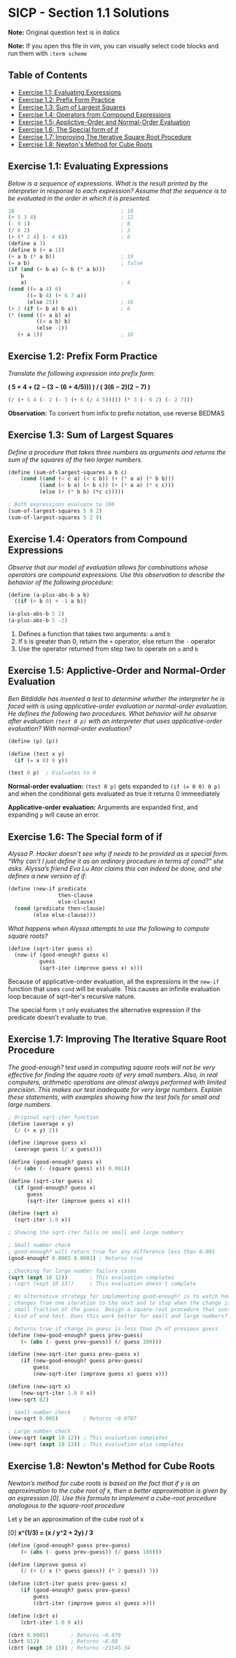 SICP - Section 1.1 Solutions
============================
**Note:** Original question text is in _italics_

**Note:** If you open this file in vim, you can visually select code blocks and run them with `:term scheme`

## Table of Contents
* [Exercise 1.1: Evaluating Expressions](#exercise-11-evaluating-expressions)
* [Exercise 1.2: Prefix Form Practice](#exercise-12-prefix-form-practice)
* [Exercise 1.3: Sum of Largest Squares](#exercise-13-sum-of-largest-squares)
* [Exercise 1.4: Operators from Compound Expressions](#exercise-14-operators-from-compound-expressions)
* [Exercise 1.5: Applictive-Order and Normal-Order Evaluation](#exercise-15-applictive-order-and-normal-order-evaluation)
* [Exercise 1.6: The Special form of if](#exercise-16-the-special-form-of-if)
* [Exercise 1.7: Improving The Iterative Square Root Procedure](#exercise-17-improving-the-iterative-square-root-procedure)
* [Exercise 1.8: Newton's Method for Cube Roots](#exercise-18-newtons-method-for-cube-roots)

## Exercise 1.1: Evaluating Expressions
_Below is a sequence of expressions. What is the result printed by the interpreter in response to each expression? Assume that the sequence is to be evaluated in the order in which it is presented._
```lisp
10                                  ; 10
(+ 5 3 4)                           ; 12
(- 9 1)                             ; 8
(/ 6 2)                             ; 3
(+ (* 2 4) (- 4 6))                 ; 6
(define a 3)                         
(define b (+ a 1))                   
(+ a b (* a b))                     ; 19
(= a b)                             ; false
(if (and (> b a) (< b (* a b)))      
    b                                 
    a)                              ; 4
(cond ((= a 4) 6)                    
      ((= b 4) (+ 6 7 a))            
      (else 25))                    ; 16
(+ 2 (if (> b a) b a))              ; 6
(* (cond ((> a b) a)                 
         ((< a b) b)                 
         (else -1))                  
   (+ a 1))                         ; 16
```

## Exercise 1.2: Prefix Form Practice
_Translate the following expression into prefix form:_

**( 5 + 4 + (2 − (3 − (6 + 4/5))) ) / ( 3(6 − 2)(2 − 7) )**
```lisp
(/ (+ 5 4 (- 2 (- 3 (+ 6 (/ 4 5))))) (* 3 (- 6 2) (- 2 7)))
```

**Observation:** To convert from infix to prefix notation, use reverse BEDMAS

## Exercise 1.3: Sum of Largest Squares
_Define a procedure that takes three numbers as arguments and returns the sum of the squares of the two larger numbers._
```lisp
(define (sum-of-largest-squares a b c)
    (cond ((and (< c a) (< c b)) (+ (* a a) (* b b)))
          ((and (< b a) (< b c)) (+ (* a a) (* c c)))
          (else (+ (* b b) (*c c)))))

; Both expressions evaluate to 106
(sum-of-largest-squares 5 9 2)
(sum-of-largest-squares 5 2 9)
```

## Exercise 1.4: Operators from Compound Expressions
_Observe that our model of evaluation allows for combinations whose operators are compound expressions. Use this observation to describe the behavior of the following procedure:_
```lisp
(define (a-plus-abs-b a b)
  ((if (> b 0) + -) a b))

(a-plus-abs-b 5 2)
(a-plus-abs-b 5 -2)
```
1. Defines a function that takes two arguments: `a` and `b`
2. If `b` is greater than 0, return the `+` operator, else return the `-` operator
3. Use the operator returned from step two to operate on `a` and `b`

## Exercise 1.5: Applictive-Order and Normal-Order Evaluation
_Ben Bitdiddle has invented a test to determine whether the interpreter he is faced with is using applicative-order evaluation or normal-order evaluation. He defines the following two procedures. What behavior will he observe after evaluation `(test 0 p)` with an interpreter that uses applicative-order evaluation? With normal-order evaluation?_
```lisp
(define (p) (p))

(define (test x y) 
  (if (= x 0) 0 y))

(test 0 p)  ; Evaluates to 0
```
**Normal-order evaluation:** `(test 0 p)` gets expanded to `(if (= 0 0) 0 p)` and when the conditional gets evaluated as true it returns 0 immeediately

**Applicative-order evaluation:** Arguments are expanded first, and expanding `p` will cause an error.

## Exercise 1.6: The Special form of if
_Alyssa P. Hacker doesn’t see why if needs to be provided as a special form. “Why can’t I just define it as an ordinary procedure in terms of cond?” she asks. Alyssa’s friend Eva Lu Ator claims this can indeed be done, and she defines a new version of if:_
```lisp
(define (new-if predicate 
                then-clause 
                else-clause)
  (cond (predicate then-clause)
        (else else-clause)))
```
_What happens when Alyssa attempts to use the following to compute square roots?_
```lisp
(define (sqrt-iter guess x)
  (new-if (good-enough? guess x)
          guess
          (sqrt-iter (improve guess x) x)))
```
Because of applicative-order evaluation, all the expressions in the `new-if` function that uses `cond` will be evaluate. This causes an infinite evaluation loop because of sqrt-iter's recursive nature.

The special form `if` only evaluates the alternative expression if the predicate doesn't evaluate to true.

## Exercise 1.7: Improving The Iterative Square Root Procedure
_The good-enough? test used in computing square roots will not be very effective for finding the square roots of very small numbers. Also, in real computers, arithmetic operations are almost always performed with limited precision. This makes our test inadequate for very large numbers. Explain these statements, with examples showing how the test fails for small and large numbers._
```lisp
; Original sqrt-iter function
(define (average x y) 
  (/ (+ x y) 2))

(define (improve guess x)
  (average guess (/ x guess)))

(define (good-enough? guess x)
  (< (abs (- (square guess) x)) 0.001))

(define (sqrt-iter guess x)
  (if (good-enough? guess x)
      guess
      (sqrt-iter (improve guess x) x)))

(define (sqrt x)
  (sqrt-iter 1.0 x))

; Showing the sqrt-iter fails on small and large numbers

; Small number check
; good-enough? will return true for any difference less than 0.001
(good-enough? 0.0005 0.0001) ; Returns true

; Checking for large number failure cases
(sqrt (expt 10 12))       ; This evaluation completes
; (sqrt (expt 10 13))     ; This evaluation doesn't complete

; An alternative strategy for implementing good-enough? is to watch how guess
; changes from one iteration to the next and to stop when the change is a very
; small fraction of the guess. Design a square-root procedure that uses this
; kind of end test. Does this work better for small and large numbers?

; Returns true if change in guess is less than 1% of previous guess
(define (new-good-enough? guess prev-guess)
    (< (abs (- guess prev-guess)) (/ guess 100)))

(define (new-sqrt-iter guess prev-guess x)
    (if (new-good-enough? guess prev-guess)
        guess
        (new-sqrt-iter (improve guess x) guess x)))

(define (new-sqrt x)
    (new-sqrt-iter 1.0 0 x))
(new-sqrt 82)

; Small number check
(new-sqrt 0.005)        ; Returns ~0.0707

; Large number check
(new-sqrt (expt 10 12)) ; This evaluation completes
(new-sqrt (expt 10 13)) ; This evaluation also completes
```

## Exercise 1.8: Newton's Method for Cube Roots 
_Newton’s method for cube roots is based on the fact that if y is an approximation to the cube root of x, then a better approximation is given by an expression [0]. Use this formula to implement a cube-root procedure analogous to the square-root procedure_

Let y be an approximation of the cube root of x

[0] **x^(1/3) = (x / y^2 + 2y) / 3**
```lisp
(define (good-enough? guess prev-guess)
    (< (abs (- guess prev-guess)) (/ guess 100)))

(define (improve guess x)
    (/ (+ (/ x (* guess guess)) (* 2 guess)) 3))

(define (cbrt-iter guess prev-guess x)
    (if (good-enough? guess prev-guess)
        guess
        (cbrt-iter (improve guess x) guess x)))

(define (cbrt x)
    (cbrt-iter 1.0 0 x))

(cbrt 0.0005)       ; Returns ~0.079
(cbrt 512)          ; Returns ~8.00 
(cbrt (expt 10 13)) ; Returns ~21545.34
```
